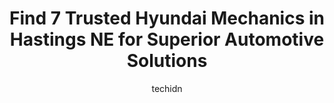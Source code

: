 ---
layout: ampstory
image: https://images.unsplash.com/photo-1535448580089-c7f9490c78b1?ixlib=rb-4.0.3&ixid=MnwxMjA3fDB8MHxwaG90by1wYWdlfHx8fGVufDB8fHx8&auto=format&fit=crop&w=640&h=853&q=80
author: techidn
featured: false
description: Looking for reliable and skilled Hyundai Mechanic in Hastings NE, USA? Your search ends here with the 7 best Hyundai Mechanic in town. With their expertise and commitment to delivering excep
title: Find 7 Trusted Hyundai Mechanics in Hastings NE for Superior Automotive Solutions
cover:
   title: Find 7 Trusted Hyundai Mechanics in Hastings NE for Superior Automotive Solutions
   subtitle: Rickpate
   background: https://images.unsplash.com/photo-1535448580089-c7f9490c78b1?ixlib=rb-4.0.3&ixid=MnwxMjA3fDB8MHxwaG90by1wYWdlfHx8fGVufDB8fHx8&auto=format&fit=crop&w=640&h=853&q=80

pages: 
 - layout: thirds
   top: <h1>#1 Pats Auto Repair & Towing</h1>
   bottom: "<p>Absolutely the best Auto Repair in town. Got my vehicle in, told me what was immediately wrong, fixed it and gave me an awesome price for repairs. Staff were top notch an</p>"
   background: https://www.knot35.com/toplist/wp-content/uploads/2023/06/best-hyundai-mechanic-1-in-hastings-ne-1685838410.png
   backgroundblur: true
 - layout: thirds
   top: <h1>#2 Auto Glass Experts LLC</h1>
   bottom: "<p>405 W J St, Hastings, NE 68901, United States</p>"
   background: https://www.knot35.com/toplist/wp-content/uploads/2023/06/best-hyundai-mechanic-2-in-hastings-ne-1685838411.jpeg
   cta:
      link: https://www.knot35.com/toplist/find-7-trusted-hyundai-mechanics-in-hastings-ne-for-superior-automotive-solutions/
      text: Find 7 Trusted Hyundai Mechanics in Hastings NE for Superior Automotive Solutions
 - layout: thirds
   top: <h1>#3 Karnes Auto Repair</h1>
   bottom: "<p>623 E 2nd St, Hastings, NE 68901, United States</p>"
   background: https://www.knot35.com/toplist/wp-content/uploads/2023/06/best-hyundai-mechanic-3-in-hastings-ne-1685838411.jpeg
   cta:
      link: https://www.knot35.com/toplist/find-7-trusted-hyundai-mechanics-in-hastings-ne-for-superior-automotive-solutions/
      text: Find 7 Trusted Hyundai Mechanics in Hastings NE for Superior Automotive Solutions
 - layout: thirds
   top: <h1>#4 Ace Automotive Inc</h1>
   bottom: "<p>223 S Hastings Ave, Hastings, NE 68901, United States</p>"
   background: https://images.unsplash.com/photo-1613843873231-1447db182f97?ixlib=rb-4.0.3&ixid=MnwxMjA3fDB8MHxwaG90by1wYWdlfHx8fGVufDB8fHx8&auto=format&fit=crop&w=640&h=853&q=80
   cta:
      link: https://www.knot35.com/toplist/find-7-trusted-hyundai-mechanics-in-hastings-ne-for-superior-automotive-solutions/
      text: Find 7 Trusted Hyundai Mechanics in Hastings NE for Superior Automotive Solutions
 - layout: thirds
   top: <h1>#5 Connot Auto Care</h1>
   bottom: "<p>212 N Lexington Ave, Hastings, NE 68901, United States</p>"
   background: https://images.unsplash.com/photo-1488554378835-f7acf46e6c98?ixlib=rb-4.0.3&ixid=MnwxMjA3fDB8MHxwaG90by1wYWdlfHx8fGVufDB8fHx8&auto=format&fit=crop&w=640&h=853&q=80
   cta:
      link: https://www.knot35.com/toplist/find-7-trusted-hyundai-mechanics-in-hastings-ne-for-superior-automotive-solutions/
      text: Find 7 Trusted Hyundai Mechanics in Hastings NE for Superior Automotive Solutions
 - layout: thirds
   top: <h1>#6 Chappys Auto Maintenance</h1>
   bottom: "<p>1010 W J St, Hastings, NE 68901, United States</p>"
   background: https://images.unsplash.com/photo-1620421680010-0766ff230392?ixlib=rb-4.0.3&ixid=MnwxMjA3fDB8MHxwaG90by1wYWdlfHx8fGVufDB8fHx8&auto=format&fit=crop&w=640&h=853&q=80
   cta:
      link: https://www.knot35.com/toplist/find-7-trusted-hyundai-mechanics-in-hastings-ne-for-superior-automotive-solutions/
      text: Find 7 Trusted Hyundai Mechanics in Hastings NE for Superior Automotive Solutions
 - layout: thirds
   top: <h1>#7 Central Nebraska Automotive</h1>
   bottom: "<p>1611 N Hastings Ave, Hastings, NE 68901, United States</p>"
   background: https://images.unsplash.com/photo-1567095761054-7a02e69e5c43?ixlib=rb-4.0.3&ixid=MnwxMjA3fDB8MHxwaG90by1wYWdlfHx8fGVufDB8fHx8&auto=format&fit=crop&w=640&h=853&q=80
   cta:
      link: https://www.knot35.com/toplist/find-7-trusted-hyundai-mechanics-in-hastings-ne-for-superior-automotive-solutions/
      text: Find 7 Trusted Hyundai Mechanics in Hastings NE for Superior Automotive Solutions
 - layout: thirds
   middle: Continue reading...
   background: https://images.unsplash.com/photo-1489648022186-8f49310909a0?ixlib=rb-4.0.3&ixid=MnwxMjA3fDB8MHxwaG90by1wYWdlfHx8fGVufDB8fHx8&auto=format&fit=crop&w=640&h=853&q=80
   cta:
      link: https://www.knot35.com/toplist/find-7-trusted-hyundai-mechanics-in-hastings-ne-for-superior-automotive-solutions/
      text: Find 7 Trusted Hyundai Mechanics in Hastings NE for Superior Automotive Solutions
      
---
